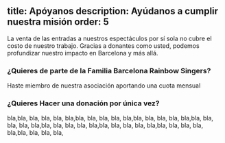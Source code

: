 title: Apóyanos
description: Ayúdanos a cumplir nuestra misión
order: 5
----

La venta de las entradas a nuestros espectáculos por sí sola no cubre el costo de nuestro trabajo. Gracias a donantes como usted, podemos profundizar nuestro impacto en Barcelona y más allá.


### ¿Quieres de parte de la Familia Barcelona Rainbow Singers?

Haste miembro de nuestra asociación aportando una cuota mensual


### ¿Quieres Hacer una donación por única vez?

bla,bla, bla, bla, bla, bla,bla, bla, bla, bla, bla,bla, bla, bla, bla, bla,bla, bla, bla, bla, bla,bla, bla, bla, bla, bla,bla, bla, bla, bla, bla,bla, bla, bla, bla, bla,bla, bla, bla, bla,
